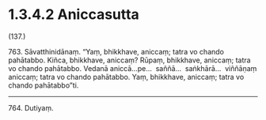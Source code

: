 # 1.3.4.2 Aniccasutta

(137.)

763\. Sāvatthinidānaṃ. “Yaṃ, bhikkhave, aniccaṃ; tatra vo chando pahātabbo. Kiñca, bhikkhave, aniccaṃ? Rūpaṃ, bhikkhave, aniccaṃ; tatra vo chando pahātabbo. Vedanā aniccā…pe…  saññā…  saṅkhārā…  viññāṇaṃ aniccaṃ; tatra vo chando pahātabbo. Yaṃ, bhikkhave, aniccaṃ; tatra vo chando pahātabbo”ti.

---

764\. Dutiyaṃ.
